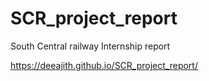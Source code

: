 # SCR_project_report
South Central railway Internship report

https://deeajith.github.io/SCR_project_report/

